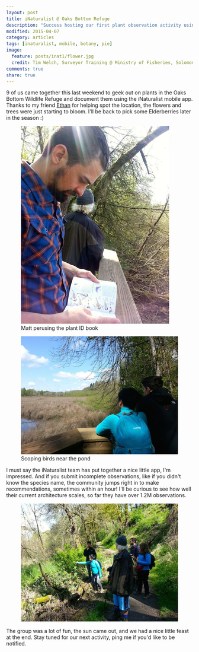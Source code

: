 ```yaml
---
layout: post
title: iNaturalist @ Oaks Bottom Refuge
description: "Success hosting our first plant observation activity using iNaturalist"
modified: 2015-04-07
category: articles
tags: [inaturalist, mobile, botany, pie]
image:
  feature: posts/inat1/flower.jpg
  credit: Tim Welch, Surveyor Training @ Ministry of Fisheries, Solomon Islands
comments: true
share: true
---
```


9 of us came together this last weekend to geek out on plants in the Oaks Bottom Wildlife Refuge and document them using the iNaturalist mobile app.  Thanks to my friend [Ethan](https://twitter.com/CutoffMountain) for helping spot the location, the flowers and trees were just starting to bloom.  I'll be back to pick some Elderberries later in the season :)

<figure>
    <a href="/images/posts/inat1/book.jpg"><img src="/images/posts/inat1/book.jpg"></a>
    <figcaption>Matt perusing the plant ID book</figcaption>
</figure>
<figure>
    <a href="/images/posts/inat1/pond.jpg"><img src="/images/posts/inat1/pond.jpg"></a>
    <figcaption>Scoping birds near the pond</figcaption>
</figure>    


I must say the iNaturalist team has put together a nice little app, I'm impressed.  And if you submit incomplete observations, like if you didn't know the species name, the community jumps right in to make recommendations, sometimes within an hour!  I'll be curious to see how well their current architecture scales, so far they have over 1.2M observations.

<figure>
    <a href="/images/posts/inat1/look.jpg"><img src="/images/posts/inat1/look.jpg"></a>
</figure>    

The group was a lot of fun, the sun came out, and we had a nice little feast at the end.  Stay tuned for our next activity, ping me if you'd like to be notified.

